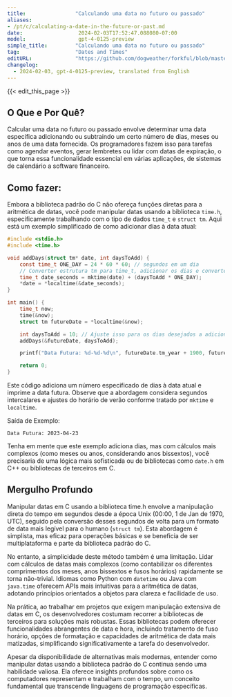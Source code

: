 ```yaml
---
title:                "Calculando uma data no futuro ou passado"
aliases:
- /pt/c/calculating-a-date-in-the-future-or-past.md
date:                  2024-02-03T17:52:47.088080-07:00
model:                 gpt-4-0125-preview
simple_title:         "Calculando uma data no futuro ou passado"
tag:                  "Dates and Times"
editURL:              "https://github.com/dogweather/forkful/blob/master/content/pt/c/calculating-a-date-in-the-future-or-past.md"
changelog:
  - 2024-02-03, gpt-4-0125-preview, translated from English
---
```


{{< edit_this_page >}}

## O Que e Por Quê?
Calcular uma data no futuro ou passado envolve determinar uma data específica adicionando ou subtraindo um certo número de dias, meses ou anos de uma data fornecida. Os programadores fazem isso para tarefas como agendar eventos, gerar lembretes ou lidar com datas de expiração, o que torna essa funcionalidade essencial em várias aplicações, de sistemas de calendário a software financeiro.

## Como fazer:
Embora a biblioteca padrão do C não ofereça funções diretas para a aritmética de datas, você pode manipular datas usando a biblioteca `time.h`, especificamente trabalhando com o tipo de dados `time_t` e `struct tm`. Aqui está um exemplo simplificado de como adicionar dias à data atual:

```c
#include <stdio.h>
#include <time.h>

void addDays(struct tm* date, int daysToAdd) {
    const time_t ONE_DAY = 24 * 60 * 60; // segundos em um dia
    // Converter estrutura tm para time_t, adicionar os dias e converter de volta
    time_t date_seconds = mktime(date) + (daysToAdd * ONE_DAY);
    *date = *localtime(&date_seconds);
}

int main() {
    time_t now;
    time(&now);
    struct tm futureDate = *localtime(&now);

    int daysToAdd = 10; // Ajuste isso para os dias desejados a adicionar
    addDays(&futureDate, daysToAdd);

    printf("Data Futura: %d-%d-%d\n", futureDate.tm_year + 1900, futureDate.tm_mon + 1, futureDate.tm_mday);

    return 0;
}
```

Este código adiciona um número especificado de dias à data atual e imprime a data futura. Observe que a abordagem considera segundos intercalares e ajustes do horário de verão conforme tratado por `mktime` e `localtime`.

Saída de Exemplo:

```
Data Futura: 2023-04-23
```

Tenha em mente que este exemplo adiciona dias, mas com cálculos mais complexos (como meses ou anos, considerando anos bissextos), você precisaria de uma lógica mais sofisticada ou de bibliotecas como `date.h` em C++ ou bibliotecas de terceiros em C.

## Mergulho Profundo
Manipular datas em C usando a biblioteca time.h envolve a manipulação direta do tempo em segundos desde a época Unix (00:00, 1 de Jan de 1970, UTC), seguido pela conversão desses segundos de volta para um formato de data mais legível para o humano (`struct tm`). Esta abordagem é simplista, mas eficaz para operações básicas e se beneficia de ser multiplataforma e parte da biblioteca padrão do C.

No entanto, a simplicidade deste método também é uma limitação. Lidar com cálculos de datas mais complexos (como contabilizar os diferentes comprimentos dos meses, anos bissextos e fusos horários) rapidamente se torna não-trivial. Idiomas como Python com `datetime` ou Java com `java.time` oferecem APIs mais intuitivas para a aritmética de datas, adotando princípios orientados a objetos para clareza e facilidade de uso.

Na prática, ao trabalhar em projetos que exigem manipulação extensiva de datas em C, os desenvolvedores costumam recorrer a bibliotecas de terceiros para soluções mais robustas. Essas bibliotecas podem oferecer funcionalidades abrangentes de data e hora, incluindo tratamento de fuso horário, opções de formatação e capacidades de aritmética de data mais matizadas, simplificando significativamente a tarefa do desenvolvedor.

Apesar da disponibilidade de alternativas mais modernas, entender como manipular datas usando a biblioteca padrão do C continua sendo uma habilidade valiosa. Ela oferece insights profundos sobre como os computadores representam e trabalham com o tempo, um conceito fundamental que transcende linguagens de programação específicas.
